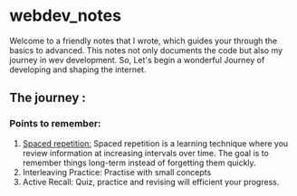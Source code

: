 # webdev_notes
Welcome to a friendly notes that I wrote, which guides your through the basics to advanced. This notes not only documents the code but also my journey in wev development. So, Let's begin a wonderful Journey of developing and shaping the internet. 

## The journey :
### Points to remember:
1. <u>Spaced repetition:</u>
    Spaced repetition is a learning technique where you review information at increasing intervals over time. The goal is to remember things long-term instead of forgetting them quickly.
2. Interleaving Practice:
   Practise with small concepts
3. Active Recall:
   Quiz, practice and revising will efficient your progress.

